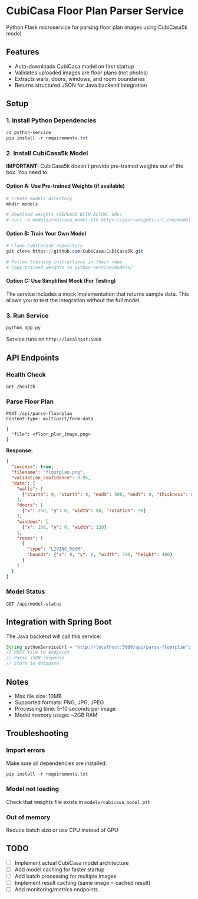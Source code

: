 # CubiCasa Floor Plan Parser Service

Python Flask microservice for parsing floor plan images using CubiCasa5k model.

## Features

- Auto-downloads CubiCasa model on first startup
- Validates uploaded images are floor plans (not photos)
- Extracts walls, doors, windows, and room boundaries
- Returns structured JSON for Java backend integration

## Setup

### 1. Install Python Dependencies

```powershell
cd python-service
pip install -r requirements.txt
```

### 2. Install CubiCasa5k Model

**IMPORTANT:** CubiCasa5k doesn't provide pre-trained weights out of the box. You need to:

#### Option A: Use Pre-trained Weights (if available)
```powershell
# Create models directory
mkdir models

# Download weights (REPLACE WITH ACTUAL URL)
# curl -o models/cubicasa_model.pth https://your-weights-url.com/model.pth
```

#### Option B: Train Your Own Model
```powershell
# Clone CubiCasa5k repository
git clone https://github.com/CubiCasa/CubiCasa5k.git

# Follow training instructions in their repo
# Copy trained weights to python-service/models/
```

#### Option C: Use Simplified Mock (For Testing)
The service includes a mock implementation that returns sample data. This allows you to test the integration without the full model.

### 3. Run Service

```powershell
python app.py
```

Service runs on `http://localhost:5000`

## API Endpoints

### Health Check
```
GET /health
```

### Parse Floor Plan
```
POST /api/parse-floorplan
Content-Type: multipart/form-data

{
  "file": <floor_plan_image.png>
}
```

**Response:**
```json
{
  "success": true,
  "filename": "floorplan.png",
  "validation_confidence": 0.85,
  "data": {
    "walls": [
      {"startX": 0, "startY": 0, "endX": 500, "endY": 0, "thickness": 8}
    ],
    "doors": [
      {"x": 250, "y": 0, "width": 80, "rotation": 90}
    ],
    "windows": [
      {"x": 100, "y": 0, "width": 120}
    ],
    "rooms": [
      {
        "type": "LIVING_ROOM",
        "bounds": {"x": 0, "y": 0, "width": 500, "height": 400}
      }
    ]
  }
}
```

### Model Status
```
GET /api/model-status
```

## Integration with Spring Boot

The Java backend will call this service:

```java
String pythonServiceUrl = "http://localhost:5000/api/parse-floorplan";
// POST file to endpoint
// Parse JSON response
// Store in database
```

## Notes

- Max file size: 10MB
- Supported formats: PNG, JPG, JPEG
- Processing time: 5-10 seconds per image
- Model memory usage: ~2GB RAM

## Troubleshooting

### Import errors
Make sure all dependencies are installed:
```powershell
pip install -r requirements.txt
```

### Model not loading
Check that weights file exists in `models/cubicasa_model.pth`

### Out of memory
Reduce batch size or use CPU instead of GPU

## TODO

- [ ] Implement actual CubiCasa model architecture
- [ ] Add model caching for faster startup
- [ ] Add batch processing for multiple images
- [ ] Implement result caching (same image = cached result)
- [ ] Add monitoring/metrics endpoints
